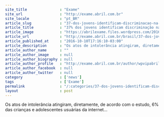```yaml
---
site_title               : "Exame"
site_url                 : "http://exame.abril.com.br"
site_locale              : "pt_BR"
article_slug             : "37-dos-jovens-identificam-discriminacao-na-internet"
article_title            : "37% dos jovens identificam discriminação na internet"
article_image            : "https://abrilexame.files.wordpress.com/2016/10/size_960_16_9_teclado-computador1.jpg?quality=70&strip=all&w=960"
article_url              : "http://exame.abril.com.br/brasil/37-dos-jovens-identificam-discriminacao-na-internet/"
article_published_at     : "2016-10-10T17:16:10-03:00"
article_description      : "Os atos de intolerância atingiram, diretamente, de acordo com o estudo, 6% das crianças e adolescentes usuárias da internet..."
article_author_name      : ""
article_author_image     : null
article_author_biography : null
article_author_profile   : "http://exame.abril.com.br/author/wpvipabril/"
article_author_facebook  : null
article_author_twitter   : null
category                 : ['news']
tags                     : ['Exame']
permalink                : "/:categories/37-dos-jovens-identificam-discriminacao-na-internet/"
layout                   : post
---
```


Os atos de intolerância atingiram, diretamente, de acordo com o estudo, 6% das crianças e adolescentes usuárias da internet...
